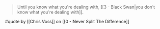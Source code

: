 > Until you know what you're dealing with, [[3 - Black Swan|you don't know what you're dealing with]].

#quote by [[Chris Voss]] on [[0 - Never Split The Difference]]
